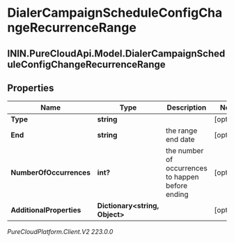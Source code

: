 # DialerCampaignScheduleConfigChangeRecurrenceRange

## ININ.PureCloudApi.Model.DialerCampaignScheduleConfigChangeRecurrenceRange

## Properties

|Name | Type | Description | Notes|
|------------ | ------------- | ------------- | -------------|
| **Type** | **string** |  | [optional] |
| **End** | **string** | the range end date | [optional] |
| **NumberOfOccurrences** | **int?** | the number of occurrences to happen before ending | [optional] |
| **AdditionalProperties** | **Dictionary&lt;string, Object&gt;** |  | [optional] |



_PureCloudPlatform.Client.V2 223.0.0_
